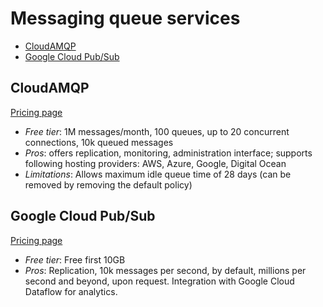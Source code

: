 # Messaging queue services

<!-- TOC depthFrom:2 -->

- [CloudAMQP](#cloudamqp)
- [Google Cloud Pub/Sub](#google-cloud-pubsub)

<!-- /TOC -->

## CloudAMQP

[Pricing page](https://www.cloudamqp.com/plans.html)

* *Free tier*: 1M messages/month, 100 queues, up to 20 concurrent connections, 10k queued messages
* *Pros*: offers replication, monitoring, administration interface; supports following hosting providers: AWS, Azure, Google, Digital Ocean
* *Limitations*: Allows maximum idle queue time of 28 days (can be removed by removing the default policy)

## Google Cloud Pub/Sub

[Pricing page](https://cloud.google.com/pubsub/pricing)

* *Free tier*: Free first 10GB
* *Pros*: Replication, 10k messages per second, by default, millions per second and beyond, upon request. Integration with Google Cloud Dataflow for analytics.

